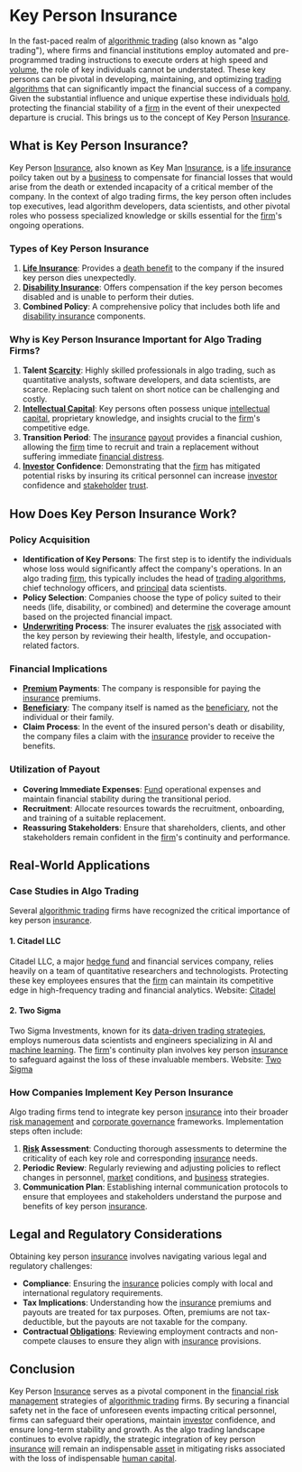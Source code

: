 # Key Person Insurance

In the fast-paced realm of [algorithmic trading](../a/accountability.md) (also known as "algo trading"), where firms and financial institutions employ automated and pre-programmed trading instructions to execute orders at high speed and [volume](../v/volume.md), the role of key individuals cannot be understated. These key persons can be pivotal in developing, maintaining, and optimizing [trading algorithms](../t/trading_algorithms.md) that can significantly impact the financial success of a company. Given the substantial influence and unique expertise these individuals [hold](../h/hold.md), protecting the financial stability of a [firm](../f/firm.md) in the event of their unexpected departure is crucial. This brings us to the concept of Key Person [Insurance](../i/insurance.md).

## What is Key Person Insurance?

Key Person [Insurance](../i/insurance.md), also known as Key Man [Insurance](../i/insurance.md), is a [life insurance](../l/life_insurance.md) poilcy taken out by a [business](../b/business.md) to compensate for financial losses that would arise from the death or extended incapacity of a critical member of the company. In the context of algo trading firms, the key person often includes top executives, lead algorithm developers, data scientists, and other pivotal roles who possess specialized knowledge or skills essential for the [firm](../f/firm.md)'s ongoing operations.

### Types of Key Person Insurance

1. **[Life Insurance](../l/life_insurance.md)**: Provides a [death benefit](../d/death_benefit.md) to the company if the insured key person dies unexpectedly.
2. **[Disability Insurance](../d/disability_insurance.md)**: Offers compensation if the key person becomes disabled and is unable to perform their duties.
3. **Combined Policy**: A comprehensive policy that includes both life and [disability insurance](../d/disability_insurance.md) components.

### Why is Key Person Insurance Important for Algo Trading Firms?

1. **Talent [Scarcity](../s/scarcity.md)**: Highly skilled professionals in algo trading, such as quantitative analysts, software developers, and data scientists, are scarce. Replacing such talent on short notice can be challenging and costly.
2. **[Intellectual Capital](../i/intellectual_capital.md)**: Key persons often possess unique [intellectual capital](../i/intellectual_capital.md), proprietary knowledge, and insights crucial to the [firm](../f/firm.md)'s competitive edge.
3. **Transition Period**: The [insurance](../i/insurance.md) [payout](../p/payout.md) provides a financial cushion, allowing the [firm](../f/firm.md) time to recruit and train a replacement without suffering immediate [financial distress](../f/financial_distress.md).
4. **[Investor](../i/investor.md) Confidence**: Demonstrating that the [firm](../f/firm.md) has mitigated potential risks by insuring its critical personnel can increase [investor](../i/investor.md) confidence and [stakeholder](../s/stakeholder.md) [trust](../t/trust.md).

## How Does Key Person Insurance Work?

### Policy Acquisition

- **Identification of Key Persons**: The first step is to identify the individuals whose loss would significantly affect the company's operations. In an algo trading [firm](../f/firm.md), this typically includes the head of [trading algorithms](../t/trading_algorithms.md), chief technology officers, and [principal](../p/principal.md) data scientists.
- **Policy Selection**: Companies choose the type of policy suited to their needs (life, disability, or combined) and determine the coverage amount based on the projected financial impact.
- **[Underwriting](../u/underwriting.md) Process**: The insurer evaluates the [risk](../r/risk.md) associated with the key person by reviewing their health, lifestyle, and occupation-related factors.

### Financial Implications

- **[Premium](../p/premium.md) Payments**: The company is responsible for paying the [insurance](../i/insurance.md) premiums.
- **[Beneficiary](../b/beneficiary.md)**: The company itself is named as the [beneficiary](../b/beneficiary.md), not the individual or their family.
- **Claim Process**: In the event of the insured person's death or disability, the company files a claim with the [insurance](../i/insurance.md) provider to receive the benefits.

### Utilization of Payout

- **Covering Immediate Expenses**: [Fund](../f/fund.md) operational expenses and maintain financial stability during the transitional period.
- **Recruitment**: Allocate resources towards the recruitment, onboarding, and training of a suitable replacement.
- **Reassuring Stakeholders**: Ensure that shareholders, clients, and other stakeholders remain confident in the [firm](../f/firm.md)'s continuity and performance.

## Real-World Applications

### Case Studies in Algo Trading

Several [algorithmic trading](../a/accountability.md) firms have recognized the critical importance of key person [insurance](../i/insurance.md).

#### 1. Citadel LLC

Citadel LLC, a major [hedge fund](../h/hedge_fund.md) and financial services company, relies heavily on a team of quantitative researchers and technologists. Protecting these key employees ensures that the [firm](../f/firm.md) can maintain its competitive edge in high-frequency trading and financial analytics.
Website: [Citadel](https://www.citadel.com/)

#### 2. Two Sigma

Two Sigma Investments, known for its [data-driven trading strategies](../d/data-driven_trading_strategies.md), employs numerous data scientists and engineers specializing in AI and [machine learning](../m/machine_learning.md). The [firm](../f/firm.md)'s continuity plan involves key person [insurance](../i/insurance.md) to safeguard against the loss of these invaluable members.
Website: [Two Sigma](https://www.twosigma.com/)

### How Companies Implement Key Person Insurance

Algo trading firms tend to integrate key person [insurance](../i/insurance.md) into their broader [risk management](../r/risk_management.md) and [corporate governance](../c/corporate_governance.md) frameworks. Implementation steps often include:

1. **[Risk](../r/risk.md) Assessment**: Conducting thorough assessments to determine the criticality of each key role and corresponding [insurance](../i/insurance.md) needs.
2. **Periodic Review**: Regularly reviewing and adjusting policies to reflect changes in personnel, [market](../m/market.md) conditions, and [business](../b/business.md) strategies.
3. **Communication Plan**: Establishing internal communication protocols to ensure that employees and stakeholders understand the purpose and benefits of key person [insurance](../i/insurance.md).

## Legal and Regulatory Considerations

Obtaining key person [insurance](../i/insurance.md) involves navigating various legal and regulatory challenges:

- **Compliance**: Ensuring the [insurance](../i/insurance.md) policies comply with local and international regulatory requirements.
- **Tax Implications**: Understanding how the [insurance](../i/insurance.md) premiums and payouts are treated for tax purposes. Often, premiums are not tax-deductible, but the payouts are not taxable for the company.
- **Contractual [Obligations](../o/obligation.md)**: Reviewing employment contracts and non-compete clauses to ensure they align with [insurance](../i/insurance.md) provisions.

## Conclusion

Key Person [Insurance](../i/insurance.md) serves as a pivotal component in the [financial risk management](../f/financial_risk_management.md) strategies of [algorithmic trading](../a/accountability.md) firms. By securing a financial safety net in the face of unforeseen events impacting critical personnel, firms can safeguard their operations, maintain [investor](../i/investor.md) confidence, and ensure long-term stability and growth. As the algo trading landscape continues to evolve rapidly, the strategic integration of key person [insurance](../i/insurance.md) [will](../w/will.md) remain an indispensable [asset](../a/asset.md) in mitigating risks associated with the loss of indispensable [human capital](../h/human_capital.md).